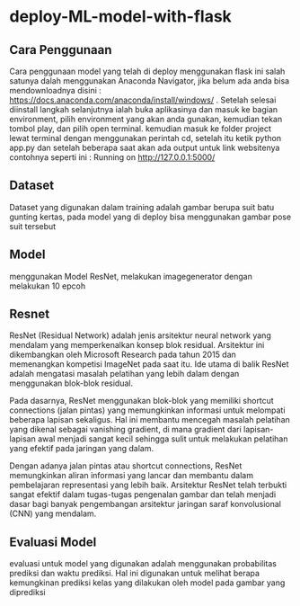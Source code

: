 # deploy-ML-model-with-flask

## Cara Penggunaan
Cara penggunaan model yang telah di deploy menggunakan flask ini salah satunya dalah menggunakan Anaconda Navigator, jika belum ada anda bisa mendownloadnya disini : https://docs.anaconda.com/anaconda/install/windows/ . Setelah selesai diinstall langkah selanjutnya ialah buka aplikasinya dan masuk ke bagian environment, pilih environment yang akan anda gunakan, kemudian tekan tombol play, dan pilih open terminal.
kemudian masuk ke folder project lewat terminal dengan menggunakan perintah cd, setelah itu ketik 
                                                            python app.py
dan setelah beberapa saat akan ada output untuk link websitenya contohnya seperti ini :
                                                Running on http://127.0.0.1:5000/


## Dataset 
Dataset yang digunakan dalam training adalah gambar berupa suit batu gunting kertas, pada model yang di deploy bisa menggunakan gambar pose suit tersebut

## Model
menggunakan Model ResNet, melakukan imagegenerator dengan melakukan 10 epcoh

## Resnet
ResNet (Residual Network) adalah jenis arsitektur neural network yang mendalam yang memperkenalkan konsep blok residual. Arsitektur ini dikembangkan oleh Microsoft Research pada tahun 2015 dan memenangkan kompetisi ImageNet pada saat itu. Ide utama di balik ResNet adalah mengatasi masalah pelatihan yang lebih dalam dengan menggunakan blok-blok residual.

Pada dasarnya, ResNet menggunakan blok-blok yang memiliki shortcut connections (jalan pintas) yang memungkinkan informasi untuk melompati beberapa lapisan sekaligus. Hal ini membantu mencegah masalah pelatihan yang dikenal sebagai vanishing gradient, di mana gradient dari lapisan-lapisan awal menjadi sangat kecil sehingga sulit untuk melakukan pelatihan yang efektif pada jaringan yang dalam.

Dengan adanya jalan pintas atau shortcut connections, ResNet memungkinkan aliran informasi yang lancar dan membantu dalam pembelajaran representasi yang lebih baik. Arsitektur ResNet telah terbukti sangat efektif dalam tugas-tugas pengenalan gambar dan telah menjadi dasar bagi banyak pengembangan arsitektur jaringan saraf konvolusional (CNN) yang mendalam.


## Evaluasi Model
evaluasi untuk model yang digunakan adalah menggunakan probabilitas prediksi dan waktu prediksi. Hal ini digunakan untuk melihat berapa kemungkinan prediksi kelas yang dilakukan oleh model pada gambar yang diprediksi

